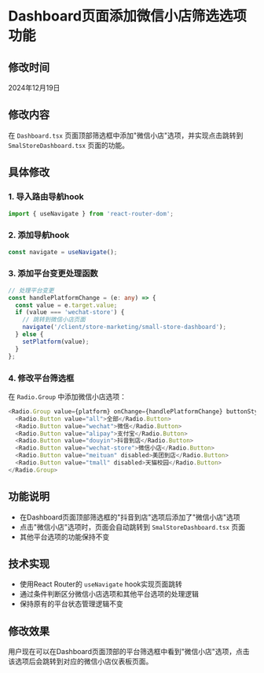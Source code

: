 # Dashboard页面添加微信小店筛选选项功能

## 修改时间
2024年12月19日

## 修改内容
在 `Dashboard.tsx` 页面顶部筛选框中添加"微信小店"选项，并实现点击跳转到 `SmalStoreDashboard.tsx` 页面的功能。

## 具体修改

### 1. 导入路由导航hook
```typescript
import { useNavigate } from 'react-router-dom';
```

### 2. 添加导航hook
```typescript
const navigate = useNavigate();
```

### 3. 添加平台变更处理函数
```typescript
// 处理平台变更
const handlePlatformChange = (e: any) => {
  const value = e.target.value;
  if (value === 'wechat-store') {
    // 跳转到微信小店页面
    navigate('/client/store-marketing/small-store-dashboard');
  } else {
    setPlatform(value);
  }
};
```

### 4. 修改平台筛选框
在 `Radio.Group` 中添加微信小店选项：
```typescript
<Radio.Group value={platform} onChange={handlePlatformChange} buttonStyle="solid">
  <Radio.Button value="all">全部</Radio.Button>
  <Radio.Button value="wechat">微信</Radio.Button>
  <Radio.Button value="alipay">支付宝</Radio.Button>
  <Radio.Button value="douyin">抖音到店</Radio.Button>
  <Radio.Button value="wechat-store">微信小店</Radio.Button>
  <Radio.Button value="meituan" disabled>美团到店</Radio.Button>
  <Radio.Button value="tmall" disabled>天猫校园</Radio.Button>
</Radio.Group>
```

## 功能说明
- 在Dashboard页面顶部筛选框的"抖音到店"选项后添加了"微信小店"选项
- 点击"微信小店"选项时，页面会自动跳转到 `SmalStoreDashboard.tsx` 页面
- 其他平台选项的功能保持不变

## 技术实现
- 使用React Router的 `useNavigate` hook实现页面跳转
- 通过条件判断区分微信小店选项和其他平台选项的处理逻辑
- 保持原有的平台状态管理逻辑不变

## 修改效果
用户现在可以在Dashboard页面顶部的平台筛选框中看到"微信小店"选项，点击该选项后会跳转到对应的微信小店仪表板页面。